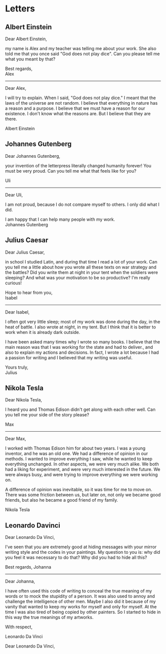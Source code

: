 # Letters

## Albert Einstein

Dear Albert Einstein,

my name is Alex and my teacher was telling me about your work. She also told me that you once said "God does not play dice". Can you please tell me what you meant by that?

Best regards,   
Alex

---

Dear Alex,

I will try to explain. When I said, "God does not play dice." I meant that the laws of the universe are not random. I believe that everything in nature has a reason and a purpose. I believe that we must have a reason for our existence. I don't know what the reasons are. But I believe that they are there.

Albert Einstein

## Johannes Gutenberg

Dear Johannes Gutenberg,

your invention of the letterpress literally changed humanity forever! You must be very proud. Can you tell me what that feels like for you?

Uli

---

Dear Uli,

I am not proud, because I do not compare myself to others. I only did what I did.

I am happy that I can help many people with my work.   
Johannes Gutenberg

## Julius Caesar

Dear Julius Caesar,

in school I studied Latin, and during that time I read a lot of your work. Can you tell me a little about how you wrote all these texts on war strategy and the battles? Did you write them at night in your tent when the soldiers were sleeping? And what was your motivation to be so productive? I'm really curious!

Hope to hear from you,   
Isabel

---

Dear Isabel,

I often got very little sleep; most of my work was done during the day, in the heat of battle. I also wrote at night, in my tent. But I think that it is better to work when it is already dark outside. 

I have been asked many times why I wrote so many books. I believe that the main reason was that I was working for the state and had to deliver., and also to explain my actions and decisions. In fact, I wrote a lot because I had a passion for writing and I believed that my writing was useful. 

Yours truly,   
Julius

## Nikola Tesla

Dear Nikola Tesla,

I heard you and Thomas Edison didn't get along with each other well. Can you tell me your side of the story please?

Max

---

Dear Max,

I worked with Thomas Edison him for about two years. I was a young inventor, and he was an old one. We had a difference of opinion in our methods. I wanted to improve everything I saw, while he wanted to keep everything unchanged. In other aspects, we were very much alike. We both had a liking for experiment, and were very much interested in the future. We were always busy, and were trying to improve everything we were working on.


A difference of opinion was inevitable, so it was time for me to move on. There was some friction between us, but later on, not only we became good friends, but also he became a good friend of my family.

Nikola Tesla

## Leonardo Davinci

Dear Leonardo Da Vinci,

I've seen that you are extremely good at hiding messages with your mirror writing style and the codes in your paintings. My question to you is: why did you feel it was necessary to do that? Why did you had to hide all this?

Best regards,
Johanna

---

Dear Johanna,

I have often used this code of writing to conceal the true meaning of my words or to mock the stupidity of a person. It was also used to annoy and challenge the intelligence of other men. Maybe I also did it because of my  vanity that wanted to keep my works for myself and only for myself. At the time I was also tired of being copied by other painters. So I started to hide in this way the true meanings of my artworks.

With respect,

Leonardo Da Vinci

Dear Leonardo Da Vinci,